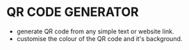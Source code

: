 # QR CODE GENERATOR
- generate QR code from any simple text or website link.
- customise the colour of the QR code and it's background.
